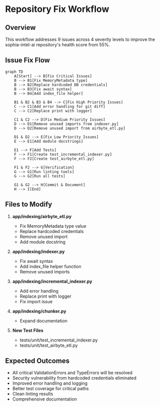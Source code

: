 # Repository Fix Workflow

## Overview
This workflow addresses 9 issues across 4 severity levels to improve the sophia-intel-ai repository's health score from 55%.

## Issue Fix Flow

```mermaid
graph TD
    A[Start] --> B[Fix Critical Issues]
    B --> B1[Fix MemoryMetadata type]
    B --> B2[Replace hardcoded DB credentials]
    B --> B3[Fix await syntax]
    B --> B4[Add index_file helper]
    
    B1 & B2 & B3 & B4 --> C[Fix High Priority Issues]
    C --> C1[Add error handling for git diff]
    C --> C2[Replace print with logger]
    
    C1 & C2 --> D[Fix Medium Priority Issues]
    D --> D1[Remove unused imports from indexer.py]
    D --> D2[Remove unused import from airbyte_etl.py]
    
    D1 & D2 --> E[Fix Low Priority Issues]
    E --> E1[Add module docstrings]
    
    E1 --> F[Add Tests]
    F --> F1[Create test_incremental_indexer.py]
    F --> F2[Create test_airbyte_etl.py]
    
    F1 & F2 --> G[Verification]
    G --> G1[Run linting tools]
    G --> G2[Run all tests]
    
    G1 & G2 --> H[Commit & Document]
    H --> I[End]
```

## Files to Modify

1. **app/indexing/airbyte_etl.py**
   - Fix MemoryMetadata type value
   - Replace hardcoded credentials
   - Remove unused import
   - Add module docstring

2. **app/indexing/indexer.py**
   - Fix await syntax
   - Add index_file helper function
   - Remove unused imports

3. **app/indexing/incremental_indexer.py**
   - Add error handling
   - Replace print with logger
   - Fix import issue

4. **app/indexing/chunker.py**
   - Expand documentation

5. **New Test Files**
   - tests/unit/test_incremental_indexer.py
   - tests/unit/test_airbyte_etl.py

## Expected Outcomes

- All critical ValidationErrors and TypeErrors will be resolved
- Security vulnerability from hardcoded credentials eliminated
- Improved error handling and logging
- Better test coverage for critical paths
- Clean linting results
- Comprehensive documentation